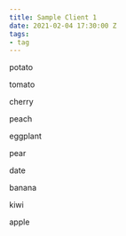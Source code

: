 ```yaml
---
title: Sample Client 1
date: 2021-02-04 17:30:00 Z
tags:
- tag
---
```






potato

tomato

cherry

peach

eggplant

pear

date

banana

kiwi

apple